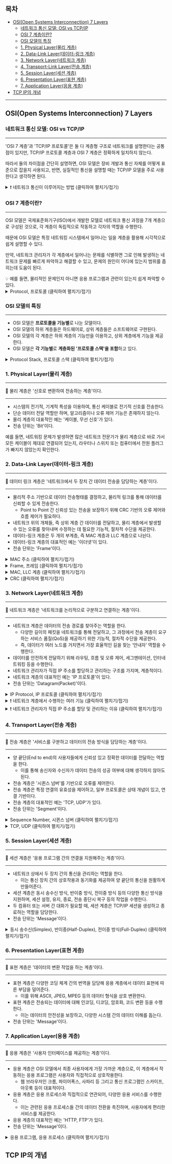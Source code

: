 ## 목차

- [OSI(Open Systems Interconnection) 7 Layers](#osiopen-systems-interconnection-7-layers)
    - [네트워크 통신 모델: OSI vs TCP/IP](#네트워크-통신-모델-osi-vs-tcpip)
    - [OSI 7 계층이란?](#osi-7-계층이란)
    - [OSI 모델의 특징](#osi-모델의-특징)
    - [1. Physical Layer(물리 계층)](#1-physical-layer물리-계층)
    - [2. Data-Link Layer(데이터-링크 계층)](#2-data-link-layer데이터-링크-계층)
    - [3. Network Layer(네트워크 계층)](#3-network-layer네트워크-계층)
    - [4. Transport-Link Layer(전송 계층)](#4-transport-layer전송-계층)
    - [5. Session Layer(세션 계층)](#5-session-layer세션-계층)
    - [6. Presentation Layer(표현 계층)](#6-presentation-layer표현-계층)
    - [7. Application Layer(응용 계층)](#7-application-layer응용-계층)
- [TCP IP의 개념](#tcp-ip의-개념)
---

## OSI(Open Systems Interconnection) 7 Layers

### 네트워크 통신 모델: OSI vs TCP/IP

---

'OSI 7 계층'과 'TCP/IP 프로토콜'은 둘 다 계층형 구조로 네트워크를 설명한다는 공통점이 있지만, TCP/IP 프로토콜 계층과 OSI 7 계층은 정확하게 일치하지 않는다.

따라서 둘의 차이점을 간단히 설명하면, OSI 모델은 장비 개발과 통신 자체를 어떻게 표준으로 잡을지 사용되고, 반면, 실질적인 통신을 설명할 때는 TCP/IP 모델을 주로 사용한다고 생각하면 된다.

<details>
<summary>❗️ 네트워크 통신이 이루어지는 방법 (클릭하여 펼치기/접기)</summary>
[ 네트워크 통신 과정 ]

    예를 들어, ‘돌고래’와 ‘문어’가 이메일을 주고 받는다고 가정해보자.
    
    1. ‘돌고래’가 이메일을 작성하고 보내기를 누르면, 이 정보는 응용 계층에서 시작해서 하위 계층으로 전달되는 Top-Down 방식을 따른다.
    2. 이렇게 처리된 정보는 물리 계층 즉, 1계층을 통해 실제 네트워크 매체(이더넷 케이블, 광섬유 케이블, 무선 신호(Wi-Fi) 등)를 통해 전송된다.
    3. 이 정보는 ‘문어’의 물리 계층에 도착하고, 이후 상위 계층으로 전달되는 Bottom-Up 방식을 따른다.
    4. 각 계층은 자신의 역할에 따라 정보를 해석하고 필요한 처리를 수행하며, 이 정보는 최종적으로 ‘문어’의 응용 계층에 도달하여 ‘문어’가 이메일을 확인할 수 있게 된다.
</details>

### OSI 7 계층이란?

---

OSI 모델은 국제표준화기구(ISO)에서 개발한 모델로 네트워크 통신 과정을 7개 계층으로 구성된 것으로, 각 계층이 독립적으로 작동하고 각자의 역할을 수행한다.

때문에 OSI 모델은 특정 네트워킹 시스템에서 일어나는 일을 계층을 활용해 시각적으로 쉽게 설명할 수 있다.

만약, 네트워크 관리자가 각 계층에서 일어나는 문제를 식별하면 그로 인해 발생하는 네트워크 문제를 빠르게 파악하고 해결할 수 있고, 문제의 원인이 어디에 있는지 범위를 좁히는데 도움이 된다.

<aside>
💡 예를 들면, 물리적인 문제인지 아니면 응용 프로그램과 관련이 있는지 쉽게 파악할 수 있다.

</aside>

<details>
<summary>Protocol, 프로토콜 (클릭하여 펼치기/접기)</summary>
프로토콜은 컴퓨터 네트워크나 통신 시스템에서 데이터를 주고받기 위한 규칙들의 집합이다.

    📌 즉, 프로토콜은 메세지를 주고 받는 양식과 규약의 체계이다.
    
    [ 프로토콜의 구성 요소 ]
    
    - 문법: 데이터의 형식과 구조를 정의한다.
    - 의미: 데이터의 의미와 해석 방법을 정의한다.
    - 타이밍: 데이터 전송의 속도나 순서, 지연 시간 등과 관련되 규칙들을 정의한다.
    - 메세지 포맷:
        - 헤더: 메세지의 제목, 길이, 형식 등의 정보를 담고 있다.
        - 데이터: 실제 전송되는 정보를 담고 있다.
    - 규칙과 절차:
        - 데이터 전송 방법: 데이터가 어떤 순서로 전송되어야 하는지에 대한 규칙이다.
        - 에러 처리 방법: 데이터가 손실되거나 손상되었을 때의 대응 방법을 정의한다.
</details>

### OSI 모델의 특징

---

- OSI 모델은 **프로토콜을 기능별**로 나눈 모델이다.
- OSI 모델의 하위 계층들은 하드웨어로, 상위 계층들은 소프트웨어로 구현된다.
- OSI 모델의 각 계층은 하위 계층의 기능만을 이용하고, 상위 계층에게 기능을 제공한다.
- OSI 모델은 **각 기능별**로 **계층화된 '프로토콜 스택'을 포함**하고 있다.

<details>
<summary>Protocol Stack, 프로토콜 스택 (클릭하여 펼치기/접기)</summary>
프로토콜 스택이란 여러 프로토콜의 조합으로, 데이터가 네트워크를 통해 정보를 주고받기 위해 필요한 규칙들을 모아놓은 것을 말한다.

    이는 송신자에서 수신자까지 데이터의 이동 경로와 방법을 결정하는 중요한 요소이다.
    
    [ 프로토콜 스택의 역할 ]
    
    - 계층화: 프로토콜을 여러 계층으로 나누어 관리함으로써, 복잡한 통신 문제를 단순한 문제로 분해하고 해결할 수 있게 한다.
    - 모듈화: 각 계층은 자신에게 주어진 역할에만 집중하며, 다른 계층과 상호작용함으로써 네트워크 기능을 제공한다.
    - 상호운용성: 서로 다른 종류의 하드웨어와 소프트웨어 사이에서도 효과적인 통신을 가능하게 한다.

    - ❗️ 프로토콜 스택이 계층화된 구조로 되어 있는 이유
        프로토콜 스택의 계층화된 구조 덕분에 각 프로토콜이 독립적으로 동작할 수 있고, 하나의 계층에서 문제가 발생해도 다른 계층에 영향을 미치지 않는다는 이점이 있다.
        
    
    **[ OSI 7 계층별 프로토콜 ]**
    
    | OSI LAYERS                    | PROTOCOLS                     |
    | APPLICATION LAYER, 응용 계층    | HTTP, FTP, IRC, SSH, DNS      |
    | PRESENTATION LAYER, 표현 계층   | SSL, FTP, IMAP, SSH           |
    | SESSION LAYER, 세션 계층        | VARIOUS API’S, SOCKETS        |
    | TRANSPORT LAYER, 전송 계층      | TCP, UDP, ECN, SCTP, DCCP     |
    | NETWORK LAYER, 네트워크 계층     | IP, IPSec, ICMP, IGMP         |
    | DATA-LINK LAYER, 데이터-링크 계층 | Ethernet, SLIP, PPP, FDDI     |
    | PHYSICAL LAYER, 물리 계층       | Coax, Fiber, Wireless         |

    📌 다양한 계층의 프로토콜들을 모두 합해서 '프로토콜 스택'이라고 한다.
</details>

### 1. Physical Layer(물리 계층)

---

<aside>
📌 물리 계층은 '신호로 변환하여 전송하는 계층'이다.

</aside>

---

- 시스템의 전기적, 기계적 특성을 이용하여, 통신 케이블로 전기적 신호를 전송한다.
- 단순 데이터 전달 역할만 하며, 알고리즘이나 오류 제어 기능은 존재하지 않는다.
- 물리 계층의 대표적인 예는 '케이블, 무선 신호'가 있다.
- 전송 단위는 'Bit'이다.

예를 들면, 네트워킹 문제가 발생하면 많은 네트워크 전문가가 물리 계층으로 바로 가서 모든 케이블이 제대로 연결되어 있는지, 라우터나 스위치 또는 컴퓨터에서 전원 플러그가 빠지지 않았는지 확인한다.

### 2. Data-Link Layer(데이터-링크 계층)

---

<aside>
📌 데이터 링크 계층은 '네트워크에서 두 장치 간 데이터 전송을 담당하는 계층'이다.

</aside>

---

- 물리적 주소 기반으로 데이터 전송형태를 결정하고, 물리적 링크를 통해 데이터를 신뢰할 수 있게 전송한다.
    - Point to Point 간 신뢰성 있는 전송을 보장하기 위해 CRC 기반의 오류 제어와 흐름 제어가 필요하다.
- 네트워크 위의 개체들, 즉 상위 계층 간 데이터를 전달하고, 물리 계층에서 발생할 수 있는 오류를 찾아내며 수정하는 데 필요한 기능적, 절차적 수단을 제공한다.
- 데이터-링크 계층은 두 개의 부계층, 즉 MAC 계층과 LLC 계층으로 나뉜다.
- 데이터-링크 계층의 대표적인 예는 '이더넷'이 있다.
- 전송 단위는 'Frame'이다.

<details>
<summary>MAC 주소 (클릭하여 펼치기/접기)</summary>
> MAC 주소는 네트워크 장비가 데이터를 주고받을 때 이를 식별하기 위한 고유한 주소를 말한다.

    - 이 주소는 네트워크 인터페이스 카드(NIC)에 하드웨어적으로 부여되며,
    - 이더넷과 같은 LAN에서 장비를 구분하는 데 주로 사용된다.

    📌 즉, 각 네트워크 장비는 고유한 MAC 주소를 가지며, 이를 식별하기 위한 고유한 주소이다.
</details>
<details>
<summary>Frame, 프레임 (클릭하여 펼치기/접기)</summary>

    데이터-링크 계층에서 데이터를 전송할 때, 이 데이터는 'Frame'이라는 단위로 조직화된다.

    각 프레임은 다음과 같이 구성되어 있다.
    
    1. Preamble: 프레임의 시작을 알리는 부분으로, 싱크를 맞추는 역할을 한다.
        1. 비트 패턴으로 구성되어 있다.
        2. 수신측 장비가 프레임의 시작을 인지하고 데이터를 동기화하는 데 사용된다.
    2. MAC Destination: 목적지 MAC 주소를 나타낸다.
        1. 데이터가 전송될 대상 장비의 MAC 주소가 여기에 포함된다.
    3. MAC Source: 출발지 MAC 주소를 나타낸다.
        1. 데이터를 전송하는 장비의 MAC 주소가 여기에 포함된다.
    4. Ethertype/Length: 해당 필드는 두 가지 역할을 수행한다.
        1. Ethertype은 상위 프로토콜(네트워크 계층)을 나타내는 정보를 말한다.
        2. Length는 페이로드의 길이를 나타낸다.
    5. Data/Payload: 실제 전송할 데이터를 포함하는 부분이다.
        1. 해당 부분에는 네트워크 계층에서 받은 패킷이 들어간다.
    6. Frame Check Sequence, FCS: 오류 검출을 위한 필드이다.
        1. 프레임의 나머지 부분을 검사하여 생성된 체크값이 포함된다.
        2. 수신측에서는 이 값을 사용하여 프레임에 오류가 있는지 확인한다.
</details>
<details>
<summary>MAC, LLC 계층 (클릭하여 펼치기/접기)</summary>

    > MAC(), 매체 접근 제어 계층

    - MAC 계층은 물리 계층과 연결된 부분으로, 네트워크의 물리적 매체(케이블 무선 등)에 데이터를 전송하는 방법을 제어한다.
    - 이때, 여러 장치가 동시에 데이터를 전송하려고 할 때 생기는 충돌을 방지하는 역할도 한다.
        - 둘 이상의 호스트에서 동시 데이터 전송을 시도하면 충돌 발생 → 일정 시점 후에 재전송하도록 한다.
    - 또한, MAC 주소라고 불리는 고유한 식별자를 사용하여 네트워크 내의 각 장치를 구분하기도 한다.
    
    > LLC(), 논리적 연결 제어 계층
    
    - LLC 계층은 네트워크 계층과 연결된 부분으로, 데이터 흐름을 제어하고, 오류 복구를 담당한다.
        - (데이터-링크 계층과 네트워크 계층 사이의 인터페이스 역할을 한다.)
    - 또한, MAC 계층에서 받은 정보를 네트워크 계층으로 전달하는 역할도 한다.

    📌 따라서, 데이터-링크 계층에서는 MAC 계층과 LLC계층이 협력하여 데이터 전송, 오류 관리와 흐름 제어 등의 역할들을 수행한다.
</details>
<details>
<summary>CRC (클릭하여 펼치기/접기)</summary>

    CRC(Cyclical Redundancy Check)는 데이터 링크 계층에서 데이터 오류를 수학적으로 검출한다.

    (오류 검출을 위해 체크값을 사용하여 오류 여부를 확인한다.)
    
    1. 송신자의 시스템은 수신자의 시스템과 체크값을 정한다.
    2. 송신자가 보내려고 하는 데이터를 체크값으로 나눈다.
    3. 송신자는 데이터를 체크값으로 나누어 만들어진 나머지 값을 데이터의 끝에 붙여서 전송한다.
    4. 수신자는 받은 데이터를 체크값으로 나누어 도출되는 나머지를 비교한다.
        1. 일치하면 수신하고
        2. 일치하지 않으면 송신자에게 나머지 값이 일치될 때까지 재전송 요구 신호(NAK)을 보낸다.
    
    이렇게 위와 같은 방식으로 CRC는 데이터의 정확성을 보장하게 된다.
</details>

### 3. Network Layer(네트워크 계층)

---

<aside>
📌 네트워크 계층은 '네트워크를 논리적으로 구분하고 연결하는 계층'이다.

</aside>

---

- 네트워크 계층은 데이터의 전송 경로를 찾아주는 역할을 한다.
    - 다양한 길이의 패킷을 네트워크를 통해 전달하고,
      그 과정에서 전송 계층이 요구하는 서비스 품질(QoS)을 제공하기 위한 기능적, 절차적 수단을 제공한다.
    - 즉, 데이터가 여러 노드를 거치면서 가장 효율적인 길을 찾는 ‘안내자’ 역할을 수행한다.
- 데이터를 안전하게 전달하기 위해 라우팅, 흐름 및 오류 제어, 세그멘테이션, 인터네트워킹 등을 수행한다.
- 네트워크 관리자가 직접 IP 주소를 할당하고 관리하는 구조를 가지며, 계층적이다.
- 네트워크 계층의 대표적인 예는 'IP 프로토콜'이 있다.
- 전송 단위는 'Datagram(Packet)'이다.

<details>
<summary>IP Protocol, IP 프로토콜 (클릭하여 펼치기/접기)</summary>

    > IP 프로토콜

    - IP 프로토콜은 컴퓨터 프로토콜(Internet Protocol)의 약자로, 컴퓨터 네트워크에서 데이터를 주고받는 방법을 정의하는 규약이다.
    - IP 프로토콜은 데이터를 패킷 단위로 분할하고, 이 패킷들을 목적지까지 안전하게 전달하는 것이다.
    - 각 패킷에는 출발지와 목적지의 IP 주소가 포함되어 네트워크 상의 다양한 경로를 통해 목적지까지 전송될 수 있다.
        - Source IP Address: 패킷이 생성된 출발지의 IP 주소를 나타낸다.
        - Destination IP Address: 패킷이 도착해야 할 목적지의 IP 주소를 나타낸다.
</details>
<details>
<summary>❗️ 네트워크 계층에서 수행하는 여러 기능 (클릭하여 펼치기/접기)</summary>

    > Routing, 라우팅
    
    - 라우팅 기능은 데이터를 송신자에서 수신자까지 전달하기 위한 **최적의 경로를 결정하는 과정이다.
        - 해당 라우팅 기능을 수행하는 장치인 라우터는 라우팅 정보를 참조하여 경로를 설정하고, 데이터 패킷을 중계함으로써 **서로 다른 네트워크들을 연결**한다.
    
    > Flow Control, 흐름 제어

    - 흐름 제어는 송신측과 수신측 사이의 데이터 전송 속도를 조절하는 기능이다.
    - 수신측이 처리할 수 있는 속도보다 빠르게 데이터가 전송되면 패킷 손실이 발생할 수 있으므로, 
    이를 방지하기 위해 흐름 제어가 필요하다.
        - 주로 전송 계층에서 수행되는 작업이다.
    
    > Error Control, 오류 제어
    
    - 오류 제어는 데이터 전송 중 발생할 수 있는 오류를 감지하고, 필요한 경우 재전송을 요청하는 기능이다.
    - 패킷의 체크섬을 통해 오류를 감지하고, 오류가 발견되면 송신측에 재전송을 요청한다.
        - 주로 전송 계층에서 수행되는 작업이다.
    
    > Segmentation, 세그멘테이션
    
    - 세그멘테이션은 큰 데이터를 여러 개의 작은 패킷으로 분할하는 과정이다.
    - 데이터를 효율적으로 전송하기 위해 필요하며, 각 패킷은 독립적으로 라우팅되어 목적지에 도착한 후 다시 재조립된다.
    
    > Internetworking, 인터네트워킹
    
    - 인터네트워킹은 서로 다른 네트워크 간에 통신을 가능하게 하는 기능이다.
        - 즉, 네트워크 간 통신의 ‘다리’ 역할을 한다.
    - 예를 들어, 이더넷과 Wi-Fi와 같이 서로 다른 네트워크 간에도 데이터를 전송할 수 있게 한다.
        - IP 프로토콜을 통해 가능하며, IP는 다양한 네트워크 기술 위에서도 동작할 수 있다.
</details>
<details>
<summary>❗️ 네트워크 관리자가 직접 IP 주소를 할당 및 관리하는 이유 (클릭하여 펼치기/접기)</summary>
1. 유일성 보장: IP 주소는 전 세계적으로 유일해야 한다. 따라서 네트워크 관리자가 직접 IP 주소를 할당하면 중복되는 IP 주소 할당을 방지할 수 있다.
2. 네트워크 구성 및 보안 관리: 네트워크 관리자가 IP 주소를 직접 할당하면, 네트워크의 구성을 더 효율적으로 관리할 수 있다. 
예를 들어, 특정 IP 주소 범위를 가진 호스트들을 같은 네트워크 세그먼트에 배치할 수 있다. 또한, 특정 IP 주소를 가진 호스트에 대한 접근 제어 등 보안 관리도 용이하다.
</details>

### 4. Transport Layer(전송 계층)

---

<aside>
📌 전송 계층은 '서비스를 구분하고 데이터의 전송 방식을 담당하는 계층'이다.

</aside>

---

- 양 끝단(End to end)의 사용자들에게 신뢰성 있고 정확한 데이터를 전달하는 역할을 한다.
    - 이를 통해 송신자와 수신자가 데이터 전송의 성공 여부에 대해 생각하지 않아도 된다.
- 전송 계층은 '시퀸스 넘버'를 기반으로 오류를 제어한다.
- 전송 계층은 특정 연결의 유효성을 제어하고, 일부 프로토콜은 상태 개념이 있고, 연결 기반이다.
- 전송 계층의 대표적인 예는 'TCP, UDP'가 있다.
- 전송 단위는 'Segment'이다.


<details>
<summary>Sequence Number, 시퀸스 넘버 (클릭하여 펼치기/접기)</summary>

    시퀸스 넘버는 패킷이 네트워크를 통해 전송될 때, 각 패킷에 할당되는 고유한 숫자이다.
    이는 패킷이 올바른 순서로 전송되고 수신되었는지 확인하는 데 사용된다.
    만약, 패킷이 손실되거나 순서가 잘못되었다면, 시퀸스 넘버를 통해 이를 감지하고, 필요한 경우 재전송을 요청하거나 순서를 재배열할 수 있다.
    이러한 과정은 네트워크에서 데이터의 신뢰성을 보장하는 데 중요한 역할을 한다.
</details>
<details>
<summary>TCP, UDP (클릭하여 펼치기/접기)</summary>

    TCP(Transmission Control Protocol)는 네트워크에서 데이터를 안전하게 전달하기 위한 규약이다.

    이는 '연결 지향적'이라는 특징을 가지며, 데이터 전송 전후로 송수신자 사이의 연결 설정과 해제를 관리한다.

    📌 TCP: 신뢰성 있는 연결지향형 프로토콜
    
    신뢰성이 있다는 것은 해당 패킷에 대한 오류처리나 재전송 따위로 에러를 복구하는 것이다.
    그 때문에 TCP의 헤더에는 붙는 정보들이 많다.
    해당 과정에서 TCP는 각 단계의 상태를 추적하고 관리하는 '상태 개념'을 사용한다.
    
    즉, 데이터 전송 중에는 각 패킷의 전송 상태를 체크하고, 필요한 경우 재전송을 요청하여 패킷이 정확하게 전달되도록 한다.
    
    이렇게 TCP는 상태를 기반으로 데이터의 전송을 관리하며, 이를 통해 데이터의 신뢰성을 보장한다.
    이와 같이 상태 추적 및 관리 기능을 가진 프로토콜을 '상태 개념'이 있는 프로토콜이라고 부른다.

    반면, UDP(User Datagram Protocol)는 '연결 없음'이라는 특징을 가지며, 데이터의 신속한 전송을 중요시하는 경우 주로 사용한다.

    📌 UDP: 비신뢰성 비연결형 프로토콜 
    패킷을 잃거나 오류가 있어도 대처하지 않아서 UDP 헤더는 간단한 구조를 가지고 있다.

    📌 즉, 신뢰성이 요구되는 애플리케이션에서는 TCP를 사용하고, 
    간단한 데이터를 빠른 속도로 전송하고자 하는 애플리케이션에서는 UDP를 사용한다.
</details>

### 5. Session Layer(세션 계층)

---

<aside>
📌 세션 계층은 '응용 프로그램 간의 연결을 지원해주는 계층'이다.

</aside>

---

- 네트워크 상에서 두 장치 간의 통신을 관리하는 역할을 한다.
    - 이는 통신 장치 간의 상호작용과 동기화를 제공하여 양 끝단의 통신을 원활하게 만들어준다.
- 세션 계층은 동시 송수신 방식, 반이중 방식, 전이중 방식 등의 다양한 통신 방식을 지원하며, 세션 설정, 유지, 종료, 전송 중단시 복구 등의 작업을 수행한다.
- 두 컴퓨터 또는 서버 간 대화가 필요할 때, 세션 계층은 TCP/IP 세션을 생성하고 종료하는 역할을 담당한다.
- 전송 단위는 'Message'이다.


<details>
<summary>동시 송수신(Simplex), 반이중(Half-Duplex), 전이중 방식(Full-Duplex) (클릭하여 펼치기/접기)</summary>

    동시 송수신 방식(Simplex)은 한 방향으로만 통신이 이루어지는 방식이다.
    예를 들어, 라디오나 TV 방송과 같이 송신자에서 수신자로의 단방향 통신을 말한다. 이 경우, 수신자는 송신자에게 정보를 전달할 수 없다.

    반이중 방식(Half-Duplex)은 양방향 통신이 가능하지만, 동시에는 한 방향으로만 통신이 이루어진다. 즉, 송신과 수신이 번갈아 가며 이루어진다.
    예를 들어, 무전기의 경우 한 사람이 말하면 다른 사람은 듣고, 그 반대도 마찬가지이다.
    
    전이중 방식(Full-Duplex)은 양방향 통신이 동시에 이루어진다. 즉, 송신과 수신이 동시에 이루어져 서로 독립적으로 통신할 수 있다.
    예를 들어, 전화 통화의 경우 양쪽이 동시에 말하고 들을 수 있다.
</details>

### 6. Presentation Layer(표현 계층)

---

<aside>
📌 표현 계층은 '데이터의 변환 작업을 하는 계층'이다.

</aside>

---

- 표현 계층은 다양한 코딩 체계 간의 번역을 담당해 응용 계층에서 데이터 표현에 따른 부담을 덜어준다.
    - 이를 위해 ASCII, JPEG, MPEG 등의 데이터 형식을 상호 변환한다.
- 표현 계층은 전송되는 데이터에 대해 인코딩, 디코딩, 암호화, 코드 변환 등을 수행한다.
    - 이는 데이터의 안전성을 보장하고, 다양한 시스템 간의 데이터 이해를 돕는다.
- 전송 단위는 'Message'이다.

### 7. Application Layer(응용 계층)

---

<aside>
📌 응용 계층은 '사용자 인터페이스를 제공하는 계층'이다.

</aside>

---

- 응용 계층은 OSI 모델에서 최종 사용자에게 가장 가까운 계층으로, 이 계층에서 작동하는 응용 프로그램은 사용자와 직접적으로 상호작용한다.
    - 웹 브라우저인 크롬, 파이어폭스, 사파리 등 그리고 통신 프로그램인 스카이프, 아웃룩 등이 대표적이다.
- 응용 계층은 응용 프로세스와 직접적으로 연관되어, 다양한 응용 서비스를 수행한다.
    - 이는 관련된 응용 프로세스들 간의 데이터 전환을 촉진하며, 사용자에게 편리한 서비스를 제공한다.
- 응용 계층의 대표적인 예는 'HTTP, FTP'가 있다.
- 전송 단위는 'Message'이다.


<details>
<summary>응용 프로그램, 응용 프로세스 (클릭하여 펼치기/접기)</summary>
- **응용 프로그램**은 사용자가 컴퓨터를 통해 특정 작업을 수행하기 위해 사용하는 소프트웨어이다.
    - 웹 브라우저: (크롬, 파이어폭스), 텍스트 에디터: (워드, 메모장), 이메일 클라이언트(아웃룩), 그래픽 툴(포토샵) 등이 대표적인 예시이다.
    - 이들은 사용자의 명령을 받아 컴퓨터에게 수행하도록 지시하는 역할을 한다.

- **응용 프로세스**는 응용 프로그램이 실행되어 실제로 메모리 상에 올라가 작동하고 있는 상태를 말한다.
    - 즉, 응용 프로그램이 사용자의 요청에 의해 실행되면, 운영체제는 해당 프로그램에 메모리를 할당하고, 이를 응용 프로세스라고 한다.
    - 응용 프로세스는 사용자의 요청을 처리하고, 필요한 계산을 수행하며, 결과를 사용자에게 제공한다.

따라서, 응용 프로그램은 사용자가 특정 작업을 수행하기 위해 사용하는 소프트웨어를, 응용 프로세스는 그 소프트웨어가 실제로 실행되는 상태를 가리킨다.
</details>

## TCP IP의 개념